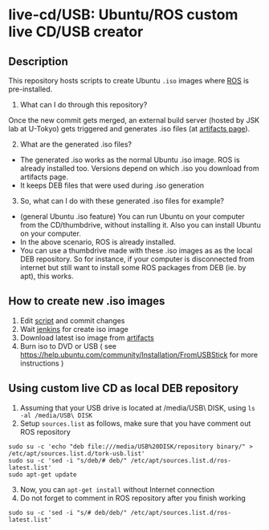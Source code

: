 live-cd/USB: Ubuntu/ROS custom live CD/USB creator
========================================================

Description
------------------------------------------------

This repository hosts scripts to create Ubuntu `.iso` images where [ROS](http://ros.org/) is pre-installed.

1. What can I do through this repository?

 Once the new commit gets merged, an external build server (hosted by JSK lab at U-Tokyo) gets triggered and generates .iso files (at [artifacts page](http://jenkins.jsk.imi.i.u-tokyo.ac.jp:8080/job/live-cd/lastSuccessfulBuild/artifact/)).

2. What are the generated .iso files?

 * The generated .iso works as the normal Ubuntu .iso image. ROS is already installed too. Versions depend on which .iso you download from artifacts page.
 * It keeps DEB files that were used during .iso generation 

3. So, what can I do with these generated .iso files for example?

 * (general Ubuntu .iso feature) You can run Ubuntu on your computer from the CD/thumbdrive, without installing it. Also you can install Ubuntu on your computer.
 * In the above scenario, ROS is already installed.
 * You can use a thumbdrive made with these .iso images as as the local DEB repository. So for instance, if your computer is disconnected from internet but still want to install some ROS packages from DEB (ie. by apt), this works.

How to create new .iso images
------------------------------------------------

1. Edit [script](https://github.com/tork-a/live-cd/blob/master/00-create-cd.sh) and commit changes
2. Wait [jenkins](http://jenkins.jsk.imi.i.u-tokyo.ac.jp:8080/job/live-cd/) for create iso image
3. Download latest iso image from [artifacts](http://jenkins.jsk.imi.i.u-tokyo.ac.jp:8080/job/live-cd/lastSuccessfulBuild/artifact/)
4. Burn iso to DVD or USB ( see https://help.ubuntu.com/community/Installation/FromUSBStick for more instructions )

Using custom live CD as local DEB repository
------------------------------------------------

1. Assuming that your USB drive is located at /media/USB\ DISK, using `ls -al /media/USB\ DISK`
2. Setup `sources.list` as follows, make sure that you have comment out ROS repository
```
sudo su -c 'echo "deb file:///media/USB%20DISK/repository binary/" > /etc/apt/sources.list.d/tork-usb.list'
sudo su -c 'sed -i "s/deb/# deb/" /etc/apt/sources.list.d/ros-latest.list'
sudo apt-get update
```
3. Now, you can `apt-get install` without Internet connection
4. Do not forget to comment in ROS repository after you finish working
```
sudo su -c 'sed -i "s/# deb/deb/" /etc/apt/sources.list.d/ros-latest.list'
```

